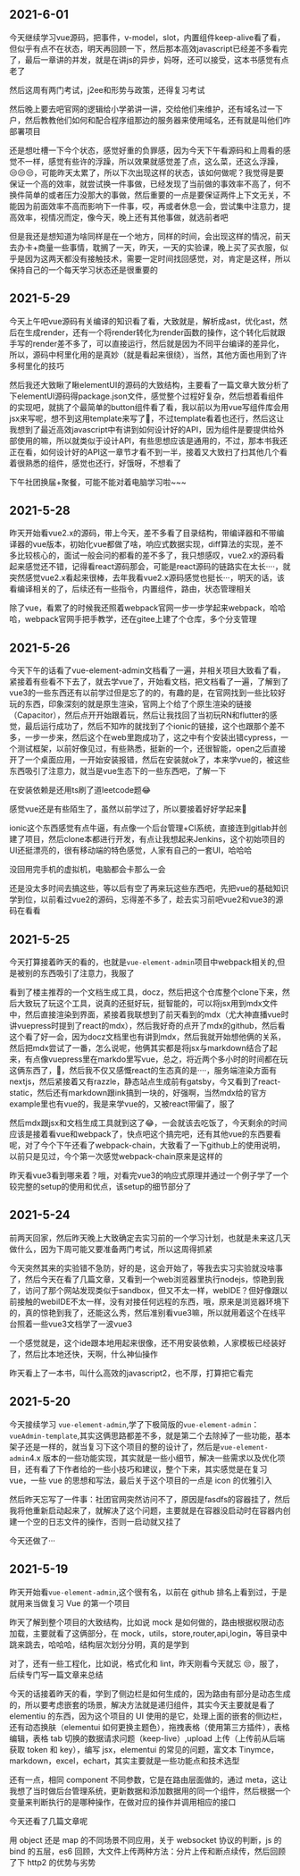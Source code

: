 ## 2021-6-01

今天继续学习vue源码，把事件，v-model，slot，内置组件keep-alive看了看，但似乎有点不在状态，明天再回顾一下，然后那本高效javascript已经差不多看完了，最后一章讲的并发，就是在讲js的异步，妈呀，还可以接受，这本书感觉有点老了

然后这周有两门考试，j2ee和形势与政策，还得复习考试

然后晚上要去吧官网的逻辑给小学弟讲一讲，交给他们来维护，还有域名过一下户，然后教教他们如何和配合程序组那边的服务器来使用域名，还有就是叫他们咋部署项目

还是想吐槽一下今个状态，感觉好重的负罪感，因为今天下午看源码和上周看的感觉不一样，感觉有些许的浮躁，所以效果就感觉差了点，这么菜，还这么浮躁，😒😒😒，可能昨天太累了，所以下次出现这样的状态，该如何做呢？我觉得是要保证一个高的效率，就尝试换一件事做，已经发现了当前做的事效率不高了，何不换件简单的或者压力没那大的事做，然后重要的一点是要保证两件上下文无关，不能因为前面效率不高而影响下一件事，哎，再或者休息一会，尝试集中注意力，提高效率，视情况而定，像今天，晚上还有其他事做，就选前者吧

但是我还是想知道为啥同样是在一个地方，同样的时间，会出现这样的情况，前天去办卡+商量一些事情，耽搁了一天，昨天，一天的实验课，晚上买了买衣服，似乎是因为这两天都没有接触技术，需要一定时间找回感觉，对，肯定是这样，所以保持自己的一个每天学习状态还是很重要的


## 2021-5-29

今天上午吧vue源码有关编译的知识看了看，大致就是，解析成ast，优化ast，然后在生成render，还有一个将render转化为render函数的操作，这个转化后就跟手写的render差不多了，可以直接运行，然后就是因为不同平台编译的差异化，所以，源码中柯里化用的是真妙（就是看起来很绕），当然，其他方面也用到了许多柯里化的技巧

然后我还大致瞅了瞅elementUI的源码的大致结构，主要看了一篇文章大致分析了下elementUI源码得package.json文件，感觉整个过程好复杂，然后想着看组件的实现吧，就挑了个最简单的button组件看了看，我以前以为用vue写组件库会用jsx来写呢，想不到这用template来写了🤣，不过template看着也还行，然后这让我想到了最近高效javascript中有讲到如何设计好的API，因为组件是要提供给外部使用的嘛，所以就类似于设计API，有些思想应该是通用的，不过，那本书我还正在看，如何设计好的API这一章节才看不到一半，接着又大致扫了扫其他几个看着很熟悉的组件，感觉也还行，好饿呀，不想看了

下午社团换届+聚餐，可能不能对着电脑学习啦~~~

## 2021-5-28

昨天开始看vue2.x的源码，带上今天，差不多看了目录结构，带编译器和不带编译器的vue版本，初始化vue都做了啥，响应式数据实现，diff算法的实现，差不多比较核心的，面试一般会问的都看的差不多了，我只想感叹，vue2.x的源码看起来感觉还不错，记得看react源码那会，可能是react源码的链路实在太长····，就突然感觉vue2.x看起来很棒，去年我看vue2.x源码感觉也挺长···，明天的话，该看编译相关的了，后续还有一些指令，内置组件，路由，状态管理相关

除了vue，看累了的时候我还照着webpack官网一步一步学起来webpack，哈哈哈，webpack官网手把手教学，还在gitee上建了个仓库，多个分支管理


## 2021-5-26

今天下午的话看了vue-element-admin文档看了一遍，并相关项目大致看了看，紧接着有些看不下去了，就去学vue了，开始看文档，把文档看了一遍，了解到了vue3的一些东西还有以前学过但是忘了的的，有趣的是，在官网找到一些比较好玩的东西，印象深刻的就是原生渲染，官网上个给了个原生渲染的链接（Capacitor），然后点开开始跟着玩，然后让我找回了当初玩RN和flutter的感觉，最后运行成功了，然后不知咋的就找到了个ionic的链接，这个也跟那个差不多，一步一步来，然后这个在web里跑成功了，这之中有个安装出错cypress，一个测试框架，以前好像见过，有些熟悉，挺新的一个，还很智能，open之后直接开了一个桌面应用，一开始安装报错，然后在安装就ok了，本来学vue的，被这些东西吸引了注意力，就当是vue生态下的一些东西吧，了解一下

在安装依赖是还用ts刷了道leetcode题😂

感觉vue还是有些陌生了，虽然以前学过了，所以要接着好好学起来🤣

ionic这个东西感觉有点牛逼，有点像一个后台管理+CI系统，直接连到gitlab并创建了项目，然后clone本都进行开发，有点让我想起来Jenkins，这个初始项目的UI还挺漂亮的，很有移动端的特色感觉，人家有自己的一套UI，哈哈哈

没回用完手机的虚拟机，电脑都会卡那么一会

还是没太多时间去搞这些，等以后有空了再来玩这些东西吧，先把vue的基础知识学到位，以前看过vue2的源码，忘得差不多了，趁去实习前吧vue2和vue3的源码在看看

## 2021-5-25

今天打算接着昨天的看的，也就是`vue-element-admin`项目中webpack相关的,但是被别的东西吸引了注意力，我服了

看到了楼主推荐的一个文档生成工具，docz，然后把这个仓库整个clone下来，然后大致玩了玩这个工具，说真的还挺好玩，挺智能的，可以将jsx用到mdx文件中，然后直接渲染到界面，紧接着我联想到了前天看到的mdx（尤大神直播vue时讲vuepress时提到了react的mdx），然后我好奇的点开了mdx的github，然后看这个看了好一会，因为docz文档里也有讲到mdx，然后我就开始想他俩的关系，然后把mdx尝试了一番，怎么说呢，他俩其实都是将jsx与markdown结合了起来，有点像vuepress里在markdo里写vue，总之，将近两个多小时的时间都在玩这俩东西了，🤢，然后我不仅又感慨react的生态真的是····，服务端渲染方面有nextjs，然后紧接着又有razzle，静态站点生成前有gatsby，今又看到了react-static，然后还有markdown跟ink搞到一块的，好强啊，当然mdx给的官方example里也有vue的，我是来学vue的，又被react带偏了，服了

然后mdx跟jsx和文档生成工具就到这了😂，一会就该去吃饭了，今天剩余的时间应该是接着看vue和webpack了，快点吧这个搞完吧，还有其他vue的东西要看呢，对了今个下午还看了webpack-chain，大致看了一下github上的使用说明，以前只是见过，今个第一次感觉webpack-chain原来是这样的

昨天看vue3看到哪来着？哦，对看完vue3的响应式原理并通过一个例子学了一个较完整的setup的使用和优点，该setup的细节部分了


## 2021-5-24

前两天回家，然后昨天晚上大致确定去实习前的一个学习计划，也就是未来这几天做什么，因为下周可能又要准备两门考试，所以这周得抓紧

今天突然其来的实验错不急防，好的是，这会开始了，等我去实习实验就没啥事了，然后今天在看了几篇文章，又看到一个web浏览器里执行nodejs，惊艳到我了，访问了那个网站发现类似于sandbox，但又不太一样，webIDE？但好像跟以前接触的webiIDE不太一样，没有对接任何远程的东西，哦，原来是浏览器环境下的，真的惊艳到我了，还能这么秀，然后准别看vue3嘛，所以就用着这个在线平台照着一些vue3文档学了一波vue3

一个感觉就是，这个ide跟本地用起来很像，还不用安装依赖，人家模板已经装好了，然后比本地还快，天啊，什么神仙操作

昨天看上了一本书，叫什么高效的javascript2，也不厚，打算把它看完

## 2021-5-20

今天接续学习 `vue-element-admin`,学了下极简版的`vue-element-admin`：`vueAdmin-template`,其实这俩思路都差不多，就是第二个去除掉了一些功能，基本架子还是一样的，就当复习下这个项目的整的设计了，然后是`vue-element-admin`4.x 版本的一些功能实现，其实就是一些小细节，解决一些需求以及优化项目，还有看了下作者给的一些小技巧和建议，整个下来，其实感觉是在复习 vue，一些 vue 的思想和写法，最后关于这个项目的一点是 icon 的优雅引入

然后昨天忘写了一件事：社团官网突然访问不了，原因是fasdfs的容器挂了，然后我将他重新启动起来了，就解决了这个问题，主要就是在容器没启动时在容器内创建一个空的日志文件的操作，否则一启动就又挂了

今天还做了···

## 2021-5-19

昨天开始看`vue-element-admin`,这个很有名，以前在 github 排名上看到过，于是就用来当做复习 Vue 的第一个项目

昨天了解到整个项目的大致结构，比如说 mock 是如何做的，路由根据权限动态加载，主要就看了这俩部分，在 mock，utils，store,router,api,login，等目录中跳来跳去，哈哈哈，结构层次划分分明，真的是学到

对了，还有一些工程化，比如说，格式化和 lint，昨天刚看今天就忘 😒，服了，后续专门写一篇文章来总结

今天的话接着昨天的看，学到了侧边栏是如何生成的，因为路由有部分是动态生成的，所以要考虑嵌套的场景，解决方法就是递归组件，其实今天主要就是看了 elementiu 的东西，因为这个项目的 UI 使用的是它，处理上面的嵌套的侧边栏，还有动态换肤（elementui 如何更换主题色），拖拽表格（使用第三方插件），表格编辑，表格 tab 切换的数据请求问题（keep-live）,upload 上传（上传前从后端获取 token 和 key），编写 jsx，elementui 的常见的问题，富文本 Tinymce，markdown，excel，echart，其实主要就是一些功能点和技术选型

还有一点，相同 component 不同参数，它是在路由层面做的，通过 meta，这让我想了当时做后台管理系统，更新数据和添加数据用的同一个组件，然后根据一个变量来判断执行的是哪种操作，在做对应的操作并调用相应的接口

今天还看了几篇文章呢

用 object 还是 map 的不同场景不同应用，关于 websocket 协议的判断，js 的 bind 的五层，es6 回顾，大文件上传两种方法：分片上传和断点续传，然后回顾了下 http2 的优势与劣势
